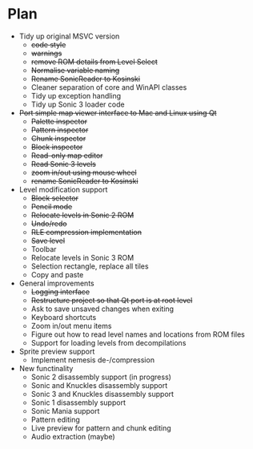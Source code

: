 # Plan

- Tidy up original MSVC version
  + ~~code style~~
  + ~~warnings~~
  + ~~remove ROM details from Level Select~~
  + ~~Normalise variable naming~~
  + ~~Rename SonicReader to Kosinski~~
  + Cleaner separation of core and WinAPI classes
  + Tidy up exception handling
  + Tidy up Sonic 3 loader code
- ~~Port simple map viewer interface to Mac and Linux using Qt~~
  + ~~Palette inspector~~
  + ~~Pattern inspector~~
  + ~~Chunk inspector~~
  + ~~Block inspector~~
  + ~~Read-only map editor~~
  + ~~Read Sonic 3 levels~~
  + ~~zoom in/out using mouse wheel~~
  + ~~rename SonicReader to Kosinski~~
- Level modification support
  + ~~Block selector~~
  + ~~Pencil mode~~
  + ~~Relocate levels in Sonic 2 ROM~~
  + ~~Undo/redo~~
  + ~~RLE compression implementation~~
  + ~~Save level~~
  + Toolbar
  + Relocate levels in Sonic 3 ROM
  + Selection rectangle, replace all tiles
  + Copy and paste
- General improvements
  + ~~Logging interface~~
  + ~~Restructure project so that Qt port is at root level~~
  + Ask to save unsaved changes when exiting
  + Keyboard shortcuts
  + Zoom in/out menu items
  + Figure out how to read level names and locations from ROM files
  + Support for loading levels from decompilations
- Sprite preview support
  + Implement nemesis de-/compression
- New functinality
  + Sonic 2 disassembly support (in progress)
  + Sonic and Knuckles disassembly support
  + Sonic 3 and Knuckles disassembly support
  + Sonic 1 disassembly support
  + Sonic Mania support
  + Pattern editing
  + Live preview for pattern and chunk editing
  + Audio extraction (maybe)
